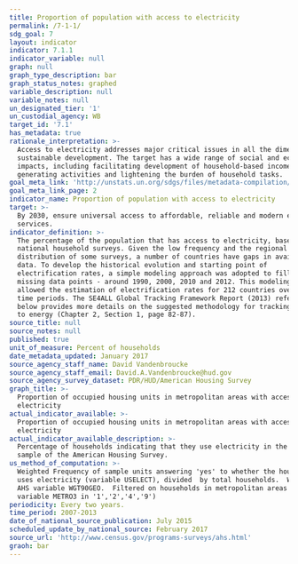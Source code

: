```yaml
---
title: Proportion of population with access to electricity
permalink: /7-1-1/
sdg_goal: 7
layout: indicator
indicator: 7.1.1
indicator_variable: null
graph: null
graph_type_description: bar
graph_status_notes: graphed
variable_description: null
variable_notes: null
un_designated_tier: '1'
un_custodial_agency: WB
target_id: '7.1'
has_metadata: true
rationale_interpretation: >-
  Access to electricity addresses major critical issues in all the dimensions of
  sustainable development. The target has a wide range of social and economic
  impacts, including facilitating development of household-based income
  generating activities and lightening the burden of household tasks.
goal_meta_link: 'http://unstats.un.org/sdgs/files/metadata-compilation/Metadata-Goal-7.pdf'
goal_meta_link_page: 2
indicator_name: Proportion of population with access to electricity
target: >-
  By 2030, ensure universal access to affordable, reliable and modern energy
  services.
indicator_definition: >-
  The percentage of the population that has access to electricity, based on
  national household surveys. Given the low frequency and the regional
  distribution of some surveys, a number of countries have gaps in available
  data. To develop the historical evolution and starting point of
  electrification rates, a simple modeling approach was adopted to fill in the
  missing data points - around 1990, 2000, 2010 and 2012. This modeling approach
  allowed the estimation of electrification rates for 212 countries over these
  time periods. The SE4ALL Global Tracking Framework Report (2013) referenced
  below provides more details on the suggested methodology for tracking access
  to energy (Chapter 2, Section 1, page 82-87).
source_title: null
source_notes: null
published: true
unit_of_measure: Percent of households
date_metadata_updated: January 2017
source_agency_staff_name: David Vandenbroucke
source_agency_staff_email: David.A.Vandenbroucke@hud.gov
source_agency_survey_dataset: PDR/HUD/American Housing Survey
graph_title: >-
  Proportion of occupied housing units in metropolitan areas with access to
  electricity
actual_indicator_available: >-
  Proportion of occupied housing units in metropolitan areas with access to
  electricity
actual_indicator_available_description: >-
  Percentage of households indicating that they use electricity in the national
  sample of the American Housing Survey.
us_method_of_computation: >-
  Weighted Frequency of sample units answering 'yes' to whether the household
  uses electricity (variable USELECT), divided  by total households.  Weight is
  AHS variable WGT90GEO.  Filtered on households in metropolitan areas (AHS
  variable METRO3 in '1','2','4','9')
periodicity: Every two years.
time_period: 2007-2013
date_of_national_source_publication: July 2015
scheduled_update_by_national_source: February 2017
source_url: 'http://www.census.gov/programs-surveys/ahs.html'
graoh: bar
---
```

